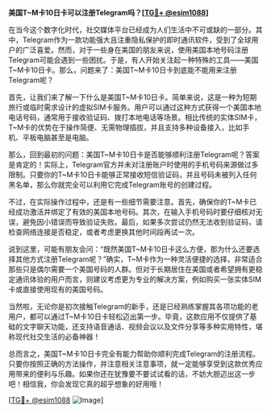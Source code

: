 **美国T~M卡10日卡可以注册Telegram吗？[[TG💪+ @esim1088](https://t.me/s/esim1088)]**

在当今这个数字化时代，社交媒体平台已经成为人们生活中不可或缺的一部分。其中，Telegram作为一款功能强大且注重隐私保护的即时通讯软件，受到了全球用户的广泛喜爱。然而，对于一些身在美国的朋友来说，使用美国本地号码注册Telegram可能会遇到一些困扰。于是，有人开始关注起一种特殊的工具——美国T~M卡10日卡。那么，问题来了：美国T~M卡10日卡到底能不能用来注册Telegram呢？

首先，让我们来了解一下什么是美国T~M卡10日卡。简单来说，这是一种为短期旅行或临时需求设计的虚拟SIM卡服务。用户可以通过这种方式获得一个美国本地电话号码，通常用于接收验证码、拨打本地电话等场景。相比传统的实体SIM卡，T~M卡的优势在于操作简便、无需物理插拔，并且支持多种设备接入，比如手机、平板电脑甚至是电脑。

那么，回到最初的问题：美国T~M卡10日卡是否能够顺利注册Telegram呢？答案是肯定的！实际上，Telegram官方并未对注册账户时使用的手机号码来源做过多限制。只要你的T~M卡10日卡能够正常接收短信验证码，并且号码未被列入任何黑名单，那么你就完全可以利用它完成Telegram账号的创建过程。

不过，在实际操作过程中，还是有一些细节需要注意。首先，确保你的T~M卡已经成功激活并绑定了有效的美国本地号码。其次，在输入手机号码时要仔细核对无误，避免因小错误而导致验证失败。最后，如果多次尝试仍然无法收到验证码，请检查网络连接是否稳定，或者考虑更换其他时间段再试一次。

说到这里，可能有朋友会问：“既然美国T~M卡10日卡这么方便，那为什么还要选择其他方式注册Telegram呢？”确实，T~M卡作为一种灵活便捷的选择，非常适合那些只是偶尔需要一个美国号码的人群。但对于长期居住在美国或者希望拥有更稳定通讯体验的用户而言，则建议考虑更为专业的解决方案，例如购买一张实体SIM卡或直接使用现有的美国号码。

当然啦，无论你是初次接触Telegram的新手，还是已经熟练掌握其各项功能的老用户，都可以通过T~M卡10日卡轻松迈出第一步。毕竟，这款应用不仅提供了基础的文字聊天功能，还支持语音通话、视频会议以及文件分享等多种实用特性，堪称现代社交生活的必备神器！

总而言之，美国T~M卡10日卡完全有能力帮助你顺利完成Telegram的注册流程。只要你按照正确的方法操作，并注意相关注意事项，就一定能够享受到这款优秀应用带来的便利与乐趣。如果你还在犹豫要不要试试看的话，不妨大胆迈出这一步吧！相信我，你会发现它真的超乎想象的好用哦！

[[TG💪+ @esim1088](https://t.me/s/esim1088) ![Image](https://i.postimg.cc/4NQfJmqS/Snipaste-2025-05-13-00-14-12.png)]
